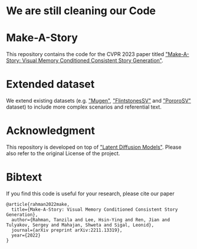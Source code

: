 # We are still cleaning our Code

# Make-A-Story

This repository contains the code for the CVPR 2023 paper titled ["Make-A-Story: Visual Memory Conditioned Consistent Story Generation"](https://arxiv.org/pdf/2211.13319.pdf).

# Extended dataset

We extend existing datasets (e.g. ["Mugen"](https://arxiv.org/pdf/2204.08058.pdf), ["FlintstonesSV"](https://arxiv.org/pdf/1804.03608.pdf) and ["PororoSV"](https://openaccess.thecvf.com/content_CVPR_2019/papers/Li_StoryGAN_A_Sequential_Conditional_GAN_for_Story_Visualization_CVPR_2019_paper.pdf) dataset) to include more
complex scenarios and referential text. 


# Acknowledgment

This repository is developed on top of ["Latent Diffusion Models"](https://github.com/CompVis/latent-diffusion). Please also refer to the original License of the project.

# Bibtext

If you find this code is useful for your research, please cite our paper


```
@article{rahman2022make,
  title={Make-A-Story: Visual Memory Conditioned Consistent Story Generation},
  author={Rahman, Tanzila and Lee, Hsin-Ying and Ren, Jian and Tulyakov, Sergey and Mahajan, Shweta and Sigal, Leonid},
  journal={arXiv preprint arXiv:2211.13319},
  year={2022}
}
```
